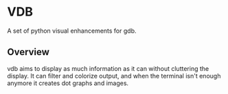 # VDB
A set of python visual enhancements for gdb.
## Overview
vdb aims to display as much information as it can without cluttering the
display. It can filter and colorize output, and when the terminal isn't enough
anymore it creates dot graphs and images.
